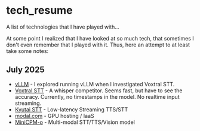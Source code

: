 # tech_resume
A list of technologies that I have played with...

At some point I realized that I have looked at so much tech, that sometimes I don't even remember that I played with it. Thus, here an attempt to at least take some notes:

## July 2025

- [vLLM](https://github.com/vllm-project/vllm) - I explored running vLLM when I investigated Voxtral STT.
- [Voxtral STT](https://github.com/coezbek/voxtral-test) - A whisper competitor. Seems fast, but have to see the accuracy. Currently, no timestamps in the model. No realtime input streaming. 
- [Kyutai STT](https://github.com/kyutai-labs/delayed-streams-modeling) - Low-latency Streaming TTS/STT
- [modal.com](https://modal.com) - GPU hosting / IaaS
- [MiniCPM-o](https://github.com/OpenBMB/MiniCPM-o/) - Multi-modal STT/TTS/Vision model

